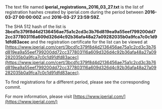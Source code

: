 The text file named **iperial_registrations_2016_03_27.txt** is the list of registration hashes created by iperial.com during the period between **2016-03-27 00:00:00Z** and **2016-03-27 23:59:59Z**.

The SHA 512 hash of the list is **3bcd1c379f8d4d2136456ae75a1c2cd3c3b76d819ea9a55eef799200dd72cc377803116a609d326d4c92b36afa48a27a09282035b0a9fca7c0c1d91dfd83acec** and the registration certificate for the list can be viewed at [https://www.iperial.com/cert/3bcd1c379f8d4d2136456ae75a1c2cd3c3b76d819ea9a55eef799200dd72cc377803116a609d326d4c92b36afa48a27a09282035b0a9fca7c0c1d91dfd83acec](https://www.iperial.com/cert/3bcd1c379f8d4d2136456ae75a1c2cd3c3b76d819ea9a55eef799200dd72cc377803116a609d326d4c92b36afa48a27a09282035b0a9fca7c0c1d91dfd83acec).

To find registrations for a different period, please see the corresponding commit.

For more information, please visit [https://www.iperial.com/](https://www.iperial.com/)
